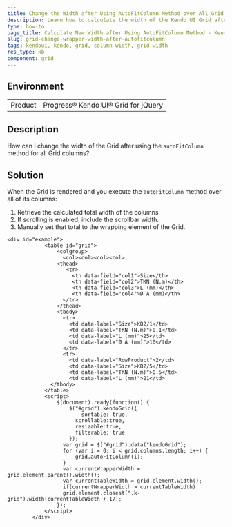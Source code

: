 ```yaml
---
title: Change the Width after Using AutoFitColumn Method over All Grid Columns
description: Learn how to calculate the width of the Kendo UI Grid after using the autoFitColumn method.
type: how-to
page_title: Calculate New Width after Using AutoFitColumn Method - Kendo UI for jQuery Data Grid
slug: grid-change-wrapper-width-after-autofitcolumn
tags: kendoui, kendo, grid, column width, grid width
res_type: kb
component: grid
---
```


## Environment

<table>
 <tr>
  <td>Product</td>
  <td>Progress® Kendo UI® Grid for jQuery</td> 
 </tr>
</table>

## Description

How can I change the width of the Grid after using the `autoFitColumn` method for all Grid columns?

## Solution

When the Grid is rendered and you execute the `autoFitColumn` method over all of its columns:
1. Retrieve the calculated total width of the columns
1. If scrolling is enabled, include the scrollbar width.
1. Manually set that total to the wrapping element of the Grid.

```dojo
<div id="example">
            <table id="grid">
                <colgroup>
                  <col><col><col><col>                  
                <thead>
                   <tr>                     
                     <th data-field="col1">Size</th>
                     <th data-field="col2">TKN (N.m)</th>
                     <th data-field="col3">L (mm)</th>
                     <th data-field="col4">Ø A (mm)</th>                    
                  </tr>
                </thead>
                <tbody>
                  <tr>
                    <td data-label="Size">KB2/1</td>
                    <td data-label="TKN (N.m)">0.1</td>
                    <td data-label="L (mm)">25</td>
                    <td data-label="Ø A (mm)">10</td>                    
                  </tr>
                  <tr>
                    <td data-label="RowProduct">2</td>
                    <td data-label="Size">KB2/5</td>
                    <td data-label="TKN (N.m)">0.5</td>
                    <td data-label="L (mm)">21</td>                    
              </tbody>
            </table>
            <script>
                $(document).ready(function() {
                    $("#grid").kendoGrid({                        
                        sortable: true,
                      scrollable:true,
                      resizable:true,
                      filterable: true
                    });
                  var grid = $("#grid").data("kendoGrid");                  
                  for (var i = 0; i < grid.columns.length; i++) {
                      grid.autoFitColumn(i);
                  }
                  var currentWrapperWidth = grid.element.parent().width();
                  var currentTableWidth = grid.element.width();
                  if(currentWrapperWidth > currentTableWidth)
                  grid.element.closest(".k-grid").width(currentTableWidth + 17);
                });
            </script>
        </div>
```
